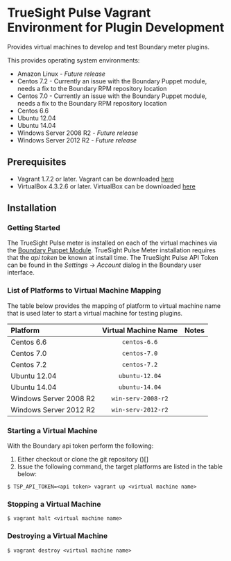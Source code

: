 # TrueSight Pulse Vagrant Environment for Plugin Development

Provides virtual machines to develop and test Boundary meter plugins.

This provides operating system environments:

- Amazon Linux - _Future release_
- Centos 7.2 - Currently an issue with the Boundary Puppet module, needs a fix to the Boundary RPM repository location
- Centos 7.0 - Currently an issue with the Boundary Puppet module, needs a fix to the Boundary RPM repository location
- Centos 6.6
- Ubuntu 12.04
- Ubuntu 14.04
- Windows Server 2008 R2 - _Future release_
- Windows Server 2012 R2 - _Future release_

## Prerequisites

- Vagrant 1.7.2 or later. Vagrant can be downloaded [here](https://www.vagrantup.com/downloads.html)
- VirtualBox 4.3.2.6 or later. VirtualBox can be downloaded [here](https://www.virtualbox.org/wiki/Downloads)

## Installation

### Getting Started

The TrueSight Pulse meter is installed on each of the virtual machines via the [Boundary Puppet Module](https://forge.puppetlabs.com/puppetlabs/boundary). TrueSight Pulse Meter installation requires that the _api token_ be known at install time. The TrueSight Pulse API Token can be found in the _Settings_ -> _Account_ dialog in the Boundary user interface.

### List of Platforms to Virtual Machine Mapping

The table below provides the mapping of platform to virtual machine name that is used later to start a virtual machine for testing plugins.

| Platform             | Virtual Machine Name  | Notes |
|:---------------------|:---------------------:|:-----:|
|Centos 6.6            |`centos-6.6`           |       |
|Centos 7.0            |`centos-7.0`           |       |
|Centos 7.2            |`centos-7.2`           |       |
|Ubuntu 12.04          |`ubuntu-12.04`         |       |
|Ubuntu 14.04          |`ubuntu-14.04`         |       |
|Windows Server 2008 R2|`win-serv-2008-r2`     |       |
|Windows Server 2012 R2|`win-serv-2012-r2`     |       |


### Starting a Virtual Machine

With the Boundary api token perform the following:

1. Either checkout or clone the git repository ()[]
2. Issue the following command, the target platforms are listed in the table below:
```
$ TSP_API_TOKEN=<api token> vagrant up <virtual machine name>
```


### Stopping a Virtual Machine

```
$ vagrant halt <virtual machine name>
```

### Destroying a Virtual Machine

```
$ vagrant destroy <virtual machine name>
```




